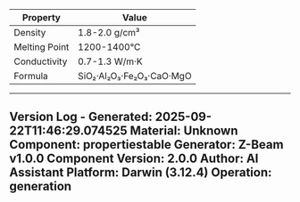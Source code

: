 | Property | Value |
|----------|-------|
| Density | 1.8-2.0 g/cm³ |
| Melting Point | 1200-1400°C |
| Conductivity | 0.7-1.3 W/m·K |
| Formula | SiO₂·Al₂O₃·Fe₂O₃·CaO·MgO |


---
Version Log - Generated: 2025-09-22T11:46:29.074525
Material: Unknown
Component: propertiestable
Generator: Z-Beam v1.0.0
Component Version: 2.0.0
Author: AI Assistant
Platform: Darwin (3.12.4)
Operation: generation
---